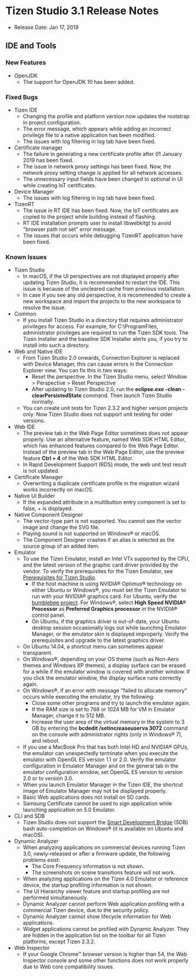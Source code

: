 # Tizen Studio 3.1 Release Notes

-   Release Date: Jan 17, 2019


## IDE and Tools


### New Features
-   OpenJDK
	-  The support for OpenJDK 10 has been added.

### Fixed Bugs
-   Tizen IDE
	-   Changing the profile and platform version now updates the rootstrap in project configuration.
	-   The error message, which appears while adding an incorrect privilege file to a native application has been modified.
	-   The issues with log filtering in log tab have been fixed.
-   Certificate manager
	-   The failure in generating a new certificate profile after 01 January 2019 has been fixed.
	-   The issue in network proxy settings has been fixed. Now, the network proxy setting change is applied for all network accesses.
	-   The unnecessary input fields have been changed to optional in UI while creating IoT certificates. 
-   Device Manager
	-   The issues with log filtering in log tab have been fixed.
-   TizenRT
	-   The issue in RT IDE has been fixed. Now, the IoT certificates are copied to the project while building instead of flashing.
	-   RT IDE installation prompts user to install libwebkitgt to avoid "browser path not set" error message.
	-   The issues that occurs while debugging TizenRT application have been fixed. 

### Known Issues
-	Tizen Studio
	-	In macOS, if the UI perspectives are not displayed properly after updating Tizen Studio, it is recommended to restart the IDE. This issue is because of the uncleared cache from previous installation.
	-	In case if you see any old perspective, it is recommended to create a new workspace and import the projects to the new workspace to resolve the issue.
-	Common
	-   If you install Tizen Studio in a directory that requires administrator privileges for access. For example, for C:\ProgramFiles, administrator privileges are required to run the Tizen SDK tools. The Tizen Installer and the baseline SDK Installer alerts you, if you try to install into such a directory.
-	Web and Native IDE
	-   From Tizen Studio 2.0 onwards, Connection Explorer is replaced with Device Manager, this can cause errors in the Connection Explorer view. You can fix this in two ways:
	    -   Reset the perspective.
            In the Tizen Studio menu, select Window > Perspective > Reset Perspective
	    -   After updating to Tizen Studio 2.0, run the **eclipse.exe -clean -clearPersistedState** command. Then launch Tizen Studio normally.
	-   You can create unit tests for Tizen 2.3.2 and higher version projects only. Now Tizen Studio does not support unit testing for older versions.
-	Web IDE
	-   The preview tab in the Web Page Editor sometimes does not appear properly. Use an alternative feature, named Web SDK HTML Editor, which has enhanced features compared to the Web Page Editor. Instead of the preview tab in the Web Page Editor, use the preview feature **Ctrl + 4** of the Web SDK HTML Editor.
	-   In Rapid Development Support (RDS) mode, the web unit test result is not updated.
-	Certificate Manager
	-   Overwriting a duplicate certificate profile in the migration wizard works incorrectly on macOS.
-	Native UI Builder
	-   If the expanded attribute in a multibutton entry component is set to false, + is displayed.
-	Native Component Designer
	-   The vector-type part is not supported. You cannot see the vector image and change the SVG file.
	-   Playing sound is not supported on Windows&reg; or macOS.
	-   The Component Designer crashes if an alias is selected as the source group of an added item.
-	Emulator
	-   To use the Tizen Emulator, install an Intel VTx supported by the CPU, and the latest version of the graphic card driver provided by the vendor. To verify the prerequisites for the Tizen Emulator, see [Prerequisites for Tizen Studio](../setup/prerequisites.md).
	    -   If the host machine is using NVIDIA&reg; Optimus&reg; technology on either Ubuntu or Windows&reg;, you must set the Tizen Emulator to run with your NVIDIA&reg; graphics card. For Ubuntu, verify the [bumblebee project](https://wiki.ubuntu.com/Bumblebee ). For Windows&reg;, select **High Speed NVIDIA&reg; Processor** as **Preferred Graphics processor** in the NVIDIA&reg; control panel.
	    -   On Ubuntu, if the graphics driver is out-of-date, your Ubuntu desktop session occasionally logs out while launching Emulator Manager, or the emulator skin is displayed improperly. Verify the prerequisites and upgrade to the latest graphics driver.
	-   On Ubuntu 14.04, a shortcut menu can sometimes appear transparent.
	-   On Windows&reg;, depending on your OS theme (such as Non-Aero themes and Windows XP themes), a display surface can be erased for a while if the emulator window is covered with another window. If you click the emulator window, the display surface runs correctly again.
	-   On Windows&reg;, if an error with message "failed to allocate memory" occurs while executing the emulator, try the following:
	    -   Close some other programs and try to launch the emulator again.
	    -   If the RAM size is set to 768 or 1024 MB for VM in Emulator Manager, change it to 512 MB.
	    -   Increase the user area of the virtual memory in the system to 3 GB by entering the **bcdedit /setincreaseuserva 3072** command on the console with administrator rights (only in Windows&reg; 7), and reboot.
	-   If you use a MacBook Pro that has both Intel HD and NVIDIA&reg; GPUs, the emulator can unexpectedly terminate when you execute the emulator with OpenGL ES version 1.1 or 2.0. Verify the emulator configuration in Emulator Manager and on the general tab in the emulator configuration window, set OpenGL ES version to version 2.0 or to version 3.0.
	-   When you launch Emulator Manager in the Tizen IDE, the shortcut image of Emulator Manager may not be displayed properly.
	-   Basic Web applications does not install on SD cards.
	-   Samsung Certificate cannot be used to sign application while launching application on 5.0 Emulator.
-	CLI and SDB
	-   Tizen Studio does not support the [Smart Development Bridge](../common-tools/smart-development-bridge.md) (SDB) bash auto-completion on Windows&reg; (it is available on Ubuntu and macOS).
-	Dynamic Analyzer
	-   When analyzing applications on commercial devices running Tizen 3.0, newly-released or after a firmware update, the following problems exist:
	    -   The Core Frequency information is not shown.
	    -   The screenshots on scene transitions feature will not work.
	-   When analyzing applications on the Tizen 4.0 Emulator or reference device, the startup profiling information is not shown.
	-   The UI Hierarchy viewer feature and startup profiling are not performed simultaneously.
	-   Dynamic Analyzer cannot perform Web application profiling with a commercial Tizen device, due to the security policy.
	-   Dynamic Analyzer cannot show lifecycle information for Web applications.
	-   Widget applications cannot be profiled with Dynamic Analyzer. They are hidden in the application list on the toolbar for all Tizen platforms, except Tizen 2.3.2.
-	Web Inspector
	-   If your Google Chrome&trade; browser version is higher than 54, the Web Inspector console and some other functions does not work properly due to Web core compatibility issues.
